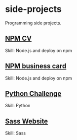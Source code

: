 # side-projects
Programming side projects.

## [NPM CV](https://github.com/shpatrickguo/side-projects/tree/main/NPM%20CV)
Skill: Node.js and deploy on npm

## [NPM business card](https://github.com/shpatrickguo/side-projects/tree/main/NPM%20business%20card)
Skill: Node.js and deploy on npm

## [Python Challenge](https://github.com/shpatrickguo/side-projects/tree/main/Python%20Challenge)
Skill: Python

## [Sass Website](https://github.com/shpatrickguo/side-projects/tree/main/Sass%20Website)
Skill: Sass
